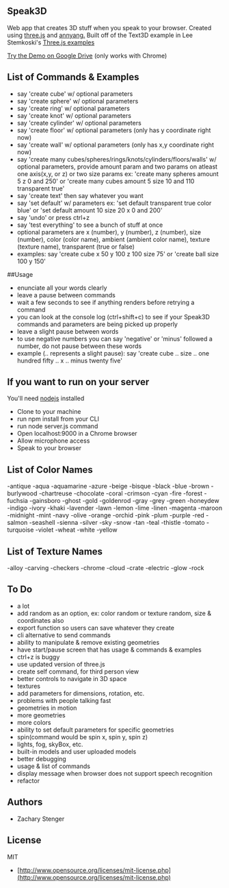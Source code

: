 ## Speak3D

Web app that creates 3D stuff when you speak to your browser. 
Created using [three.js](http://threejs.org) and [annyang.](https://www.talater.com/annyang/) 
Built off of the Text3D example in Lee Stemkoski's
[Three.js examples](http://stemkoski.github.io/Three.js/index.html)

[Try the Demo on Google Drive](http://googledrive.com/host/0B5KjNubMIcDvSnNtVnhNemsxd2M/index.html) (only works with Chrome)

## List of Commands & Examples

  - say 'create cube' w/ optional parameters
  - say 'create sphere' w/ optional parameters
  - say 'create ring' w/ optional parameters
  - say 'create knot' w/ optional parameters
  - say 'create cylinder' w/ optional parameters
  - say 'create floor' w/ optional parameters (only has y coordinate right now)
  - say 'create wall' w/ optional parameters (only has x,y coordinate right now)
  - say 'create many cubes/spheres/rings/knots/cylinders/floors/walls' w/ optional parameters, provide amount param and two params on atleast one axis(x,y, or z) or two size params ex: 'create many spheres amount 5 z 0 and 250' or 'create many cubes amount 5 size 10 and 110 transparent true'
  - say 'create text' then say whatever you want
  - say 'set default' w/ parameters ex: 'set default transparent true color blue' or 'set default amount 10 size 20 x 0 and 200'
  - say 'undo' or press ctrl+z
  - say 'test everything' to see a bunch of stuff at once
  - optional parameters are x (number), y (number), z (number), size (number), color (color name), ambient (ambient color name), texture (texture name), transparent (true or false)
  - examples: say 'create cube x 50 y 100 z 100 size 75' or 'create ball size 100 y 150'

##Usage

  - enunciate all your words clearly
  - leave a pause between commands
  - wait a few seconds to see if anything renders before retrying a command
  - you can look at the console log (ctrl+shift+c) to see if your Speak3D commands and parameters are being picked up properly
  - leave a slight pause between words
  - to use negative numbers you can say 'negative' or 'minus' followed a number, do not pause between these words
  - example (.. represents a slight pause): say 'create cube .. size .. one hundred fifty .. x .. minus twenty five'

## If you want to run on your server 

You'll need [nodejs](http://nodejs.org/) installed
  - Clone to your machine
  - run npm install from your CLI
  - run node server.js command
  - Open localhost:9000 in a Chrome browser
  - Allow microphone access
  - Speak to your browser

## List of Color Names

  -antique
  -aqua
  -aquamarine
  -azure
  -beige
  -bisque
  -black
  -blue
  -brown
  -burlywood
  -chartreuse
  -chocolate
  -coral
  -crimson
  -cyan
  -fire
  -forest
  -fuchsia
  -gainsboro
  -ghost
  -gold
  -goldenrod
  -gray
  -grey
  -green
  -honeydew
  -indigo
  -ivory
  -khaki
  -lavender
  -lawn
  -lemon
  -lime
  -linen
  -magenta
  -maroon
  -midnight
  -mint
  -navy
  -olive
  -orange
  -orchid
  -pink
  -plum
  -purple
  -red
  -salmon
  -seashell
  -sienna
  -silver
  -sky
  -snow
  -tan
  -teal
  -thistle
  -tomato
  -turquoise
  -violet
  -wheat
  -white
  -yellow

## List of Texture Names
  
  -alloy
  -carving
  -checkers
  -chrome
  -cloud
  -crate
  -electric
  -glow
  -rock

## To Do

  - a lot
  - add random as an option, ex: color random or texture random, size & coordinates also
  - export function so users can save whatever they create
  - cli alternative to send commands
  - ability to manipulate & remove existing geometries
  - have start/pause screen that has usage & commands & examples
  - ctrl+z is buggy
  - use updated version of three.js
  - create self command, for third person view
  - better controls to navigate in 3D space
  - textures
  - add parameters for dimensions, rotation, etc.
  - problems with people talking fast
  - geometries in motion
  - more geometries
  - more colors
  - ability to set default parameters for specific geometries 
  - spin(command would be spin x, spin y, spin z)
  - lights, fog, skyBox, etc.
  - built-in models and user uploaded models
  - better debugging
  - usage & list of commands
  - display message when browser does not support speech recognition
  - refactor

## Authors

* Zachary Stenger

## License

MIT

* [http://www.opensource.org/licenses/mit-license.php](http://www.opensource.org/licenses/mit-license.php)